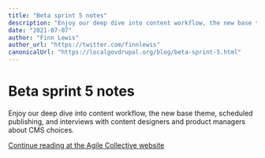 ```yaml
---
title: "Beta sprint 5 notes"
description: "Enjoy our deep dive into content workflow, the new base theme, scheduled publishing, and interviews with content designers and product managers about CMS choices."
date: "2021-07-07"
author: "Finn Lewis"
author_url: "https://twitter.com/finnlewis"
canonicalUrl: "https://localgovdrupal.org/blog/beta-sprint-5.html"
---
```


# Beta sprint 5 notes

Enjoy our deep dive into content workflow, the new base theme, scheduled publishing, and interviews with content designers and product managers about CMS choices.

[Continue reading at the Agile Collective website](https://agile.coop/blog/local-gov-drupal-beta-sprint-5-notes/)
